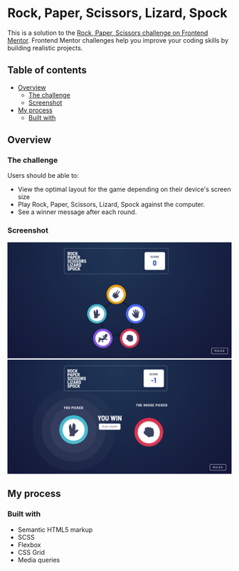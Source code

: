 # Rock, Paper, Scissors, Lizard, Spock

This is a solution to the [Rock, Paper, Scissors challenge on Frontend Mentor](https://www.frontendmentor.io/challenges/rock-paper-scissors-game-pTgwgvgH). Frontend Mentor challenges help you improve your coding skills by building realistic projects.

## Table of contents

-   [Overview](#overview)
    -   [The challenge](#the-challenge)
    -   [Screenshot](#screenshot)
-   [My process](#my-process)
    -   [Built with](#built-with)

## Overview

### The challenge

Users should be able to:

-   View the optimal layout for the game depending on their device's screen size
-   Play Rock, Paper, Scissors, Lizard, Spock against the computer.
-   See a winner message after each round.

### Screenshot

![Rock, Paper, Scissors, Lizard, Spock](./src/screenshots/01.png "screenshot1")
![Rock, Paper, Scissors, Lizard, Spock](./src/screenshots/02.png "screenshot2")

## My process

### Built with

-   Semantic HTML5 markup
-   SCSS
-   Flexbox
-   CSS Grid
-   Media queries
